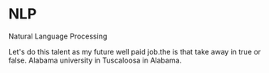 # NLP
Natural Language Processing
  
Let's do this talent as my future well paid job.the
is that take away
in true or false. 
Alabama university in Tuscaloosa in Alabama.  
     
  
    
